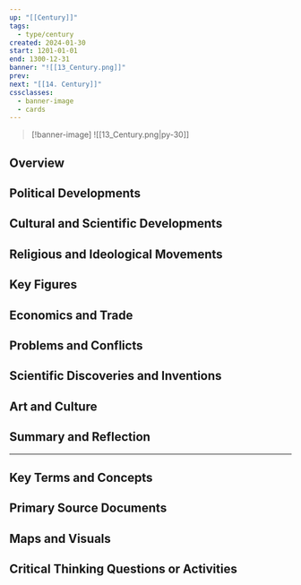 ```yaml
---
up: "[[Century]]"
tags:
  - type/century
created: 2024-01-30
start: 1201-01-01
end: 1300-12-31
banner: "![[13_Century.png]]"
prev: 
next: "[[14. Century]]"
cssclasses:
  - banner-image
  - cards
---
```

>[!banner-image] ![[13_Century.png|py-30]]
>
## Overview
## Political Developments
## Cultural and Scientific Developments
## Religious and Ideological Movements
## Key Figures
## Economics and Trade
## Problems and Conflicts
## Scientific Discoveries and Inventions
## Art and Culture
## Summary and Reflection
---
## Key Terms and Concepts
## Primary Source Documents
## Maps and Visuals
## Critical Thinking Questions or Activities


